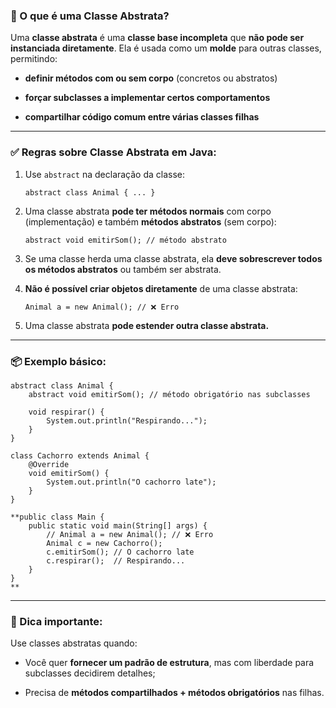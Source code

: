 ### 🧩 O que é uma Classe Abstrata?

Uma **classe abstrata** é uma **classe base incompleta** que **não pode ser instanciada diretamente**. Ela é usada como um **molde** para outras classes, permitindo:

- **definir métodos com ou sem corpo** (concretos ou abstratos)
    
- **forçar subclasses a implementar certos comportamentos**
    
- **compartilhar código comum entre várias classes filhas**
    

---

### ✅ Regras sobre Classe Abstrata em Java:

1. Use `abstract` na declaração da classe:
    
    `abstract class Animal { ... }`
    
2. Uma classe abstrata **pode ter métodos normais** com corpo (implementação) e também **métodos abstratos** (sem corpo):
    
    `abstract void emitirSom(); // método abstrato`
    
3. Se uma classe herda uma classe abstrata, ela **deve sobrescrever todos os métodos abstratos** ou também ser abstrata.
    
4. **Não é possível criar objetos diretamente** de uma classe abstrata:
    
    `Animal a = new Animal(); // ❌ Erro`
    
5. Uma classe abstrata **pode estender outra classe abstrata.**
    

---

### 📦 Exemplo básico:

```
abstract class Animal {
    abstract void emitirSom(); // método obrigatório nas subclasses

    void respirar() {
        System.out.println("Respirando...");
    }
}

class Cachorro extends Animal {
    @Override
    void emitirSom() {
        System.out.println("O cachorro late");
    }
}

```



```
**public class Main {
    public static void main(String[] args) {
        // Animal a = new Animal(); // ❌ Erro
        Animal c = new Cachorro();
        c.emitirSom(); // O cachorro late
        c.respirar();  // Respirando...
    }
}
**
```


---

### 🧠 Dica importante:

Use classes abstratas quando:

- Você quer **fornecer um padrão de estrutura**, mas com liberdade para subclasses decidirem detalhes;
    
- Precisa de **métodos compartilhados + métodos obrigatórios** nas filhas.